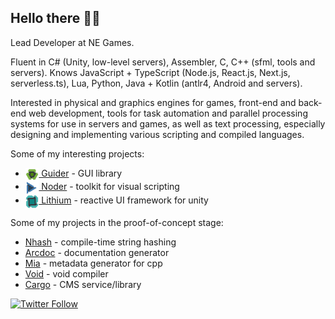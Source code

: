 ## Hello there 👋🏻
Lead Developer at NE Games.

Fluent in C# (Unity, low-level servers), Assembler, C, C++ (sfml, tools and servers). Knows JavaScript + TypeScript (Node.js, React.js, Next.js, serverless.ts), Lua, Python, Java + Kotlin (antlr4, Android and servers).

Interested in physical and graphics engines for games, front-end and back-end web development, tools for task automation and parallel processing systems for use in servers and games, as well as text processing, especially designing and implementing various scripting and compiled languages.

Some of my interesting projects:
- [<img src="https://github.com/Niikelion/Guider/blob/dev/assets/project-logo.png?raw=true" height="21.6px" align="top"/>&nbsp;Guider](https://github.com/Niikelion/Guider) - GUI library
- [<img src="https://github.com/Niikelion/Noder/blob/dev/assets/project-logo.png?raw=true" height="21.6px" align="top"/>&nbsp;Noder](https://github.com/Niikelion/Noder/tree/dev) - toolkit for visual scripting
- [<img src="https://github.com/Niikelion/lithium-ui/blob/master/Assets~/logo.png?raw=true" height="21.6px" align="top"/>&nbsp;Lithium](https://github.com/Niikelion/lithium-ui/tree/master) - reactive UI framework for unity

Some of my projects in the proof-of-concept stage:
- [Nhash](https://github.com/Niikelion/nhash) - compile-time string hashing
- [Arcdoc](https://github.com/Niikelion/Arcdoc) - documentation generator
- [Mia](https://github.com/TheReclif/MIA) - metadata generator for cpp
- [Void](https://github.com/Niikelion/Voidlang/tree/dev) - void compiler
- [Cargo](https://github.com/Niikelion/cargo-com) - CMS service/library

[![Twitter Follow](https://img.shields.io/twitter/follow/Niikelion?color=%231DA1F2&label=Niikelion&logo=Twitter&style=for-the-badge)](https://twitter.com/Niikelion)
